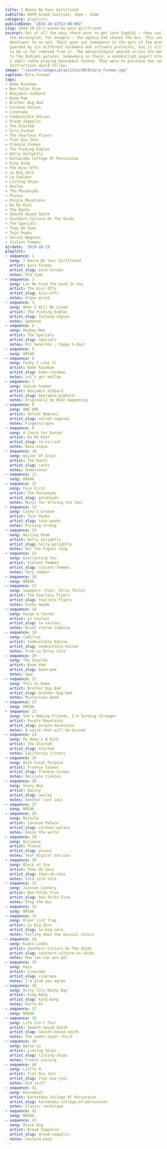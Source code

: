 ```yaml
---
title: I Wanna Be Your Girlfriend
subtitle: KAFM Grand Junction, 10pm - 12am
category: playlists
publishDate: '2019-10-15T22:00:00Z'
slug: 2019-10-15-i-wanna-be-your-girlfriend
excerpt: Out of all the ways there were to get into Zugdidi — they could have taken
  the ekranoplan, for example — the agency had chosen the bus. This exasperated the
  developer to no end. Their gear sat somewhere in the guts of the green behemoth,
  guarded by six different hardware and software protocols, but it still felt queasy
  to be so far removed from it. The meteorologist peered across the botanical garden
  to the Dadiani palaces. Somewhere in there, a nondescript yogurt stand would have
  a small radio playing Konnakkol techno. They were to purchase two cones and overpay.
  Instructions would follow.
image: "~/assets/images/playlists/2019/ezra_furman.jpg"
caption: Ezra Furman
tags:
- Babe Rainbow
- Ben Folds Five
- Benjamin Gibbard
- Boom Pam
- Brother Big Bad
- Caravan Palace
- Cinerama
- Combustible Edison
- Dread Zeppelin
- The Elected
- Ezra Furman
- The Fearless Flyers
- Flat Duo Jets
- Frankie Cosmos
- The Fucking Eagles
- Holly Golightly
- Karnataka College Of Percussion
- King Kong
- The Kiss Offs
- Le Big Zero
- Le Couleur
- Listing Ships
- Owsley
- The Paranoyds
- Pluxus
- Purple Mountains
- Ra Ra Riot
- The Rants
- Smooth Hound Smith
- Southern Culture On The Skids
- The Specials
- Thee Oh Sees
- Twin Peaks
- Velvet Negroni
- Violent Femmes
airdate: '2019-10-15'
playlist:
- sequence: 1
  song: I Wanna Be Your Girlfriend
  artist: Ezra Furman
  artist_slug: ezra-furman
  notes: Old tyme
- sequence: 2
  song: Let Me Find The Good In You
  artist: The Kiss Offs
  artist_slug: kiss-offs
  notes: Organ grind
- sequence: 3
  song: When I Will Be Loved
  artist: The Fucking Eagles
  artist_slug: fucking-eagles
  notes: Updated
- sequence: 4
  song: Monkey Man
  artist: The Specials
  artist_slug: specials
  notes: For Generoso … happy G-day!
- sequence: 5
  song: BREAK
- sequence: 6
  song: Funky I Like It
  artist: Babe Rainbow
  artist_slug: babe-rainbow
  notes: Let’s get mellow
- sequence: 7
  song: Indian Summer
  artist: Benjamin Gibbard
  artist_slug: benjamin-gibbard
  notes: Originally by Beat Happening
- sequence: 8
  song: ONE ONE
  artist: Velvet Negroni
  artist_slug: velvet-negroni
  notes: Fingerscrapes
- sequence: 9
  song: A Check for Daniel
  artist: Ra Ra Riot
  artist_slug: ra-ra-riot
  notes: Devo-esque
- sequence: 10
  song: Quiver Of Grain
  artist: The Rants
  artist_slug: rants
  notes: Undercover
- sequence: 11
  song: BREAK
- sequence: 12
  song: Face First
  artist: The Paranoyds
  artist_slug: paranoyds
  notes: Music for driving too fast
- sequence: 13
  song: Casey's Groove
  artist: Twin Peaks
  artist_slug: twin-peaks
  notes: Pulsing strong
- sequence: 14
  song: Waiting Room
  artist: Holly Golightly
  artist_slug: holly-golightly
  notes: Not the Fugazi song
- sequence: 15
  song: Everlasting You
  artist: Violent Femmes
  artist_slug: violent-femmes
  notes: Very somber
- sequence: 16
  song: BREAK
- sequence: 17
  song: Swampers (feat. Chris Thile)
  artist: The Fearless Flyers
  artist_slug: fearless-flyers
  notes: Funky mando
- sequence: 18
  song: Rouge à lèvres
  artist: Le Couleur
  artist_slug: le-couleur
  notes: Brief stereo labbing
- sequence: 19
  song: Cadillac
  artist: Combustible Edison
  artist_slug: combustible-edison
  notes: From La Dolce Vita
- sequence: 20
  song: The Souvlak
  artist: Boom Pam
  artist_slug: boom-pam
  notes: Opa!
- sequence: 21
  song: This Is Home
  artist: Brother Big Bad
  artist_slug: brother-big-bad
  notes: Mysterious band
- sequence: 22
  song: BREAK
- sequence: 23
  song: She’s Making Friends, I’m Turning Stranger
  artist: Purple Mountains
  artist_slug: purple-mountains
  notes: A voice that will be missed
- sequence: 24
  song: My Baby's A Dick
  artist: The Elected
  artist_slug: elected
  notes: California jitters
- sequence: 25
  song: With Great Purpose
  artist: Frankie Cosmos
  artist_slug: frankie-cosmos
  notes: Delicate tinkles
- sequence: 26
  song: Sonny Boy
  artist: Owsley
  artist_slug: owsley
  notes: Another lost soul
- sequence: 27
  song: BREAK
- sequence: 28
  song: Miracle
  artist: Caravan Palace
  artist_slug: caravan-palace
  notes: Dance the world
- sequence: 29
  song: Business
  artist: Pluxus
  artist_slug: pluxus
  notes: Your digital barista
- sequence: 30
  song: Block of Ice
  artist: Thee Oh Sees
  artist_slug: thee-oh-sees
  notes: Cold cold cold
- sequence: 31
  song: Jackson Cannery
  artist: Ben Folds Five
  artist_slug: ben-folds-five
  notes: Stop the bus
- sequence: 32
  song: BREAK
- sequence: 33
  song: Dryer Lint Trap
  artist: Le Big Zero
  artist_slug: le-big-zero
  notes: Falling down the musical stairs
- sequence: 34
  song: Kudzu Limbo
  artist: Southern Culture On The Skids
  artist_slug: southern-culture-on-skids
  notes: How low can you go?
- sequence: 35
  song: Hate
  artist: Cinerama
  artist_slug: cinerama
  notes: I’m glad you agree
- sequence: 36
  song: Dirty City Rainy Day
  artist: King Kong
  artist_slug: king-kong
  notes: Outta KY
- sequence: 37
  song: BREAK
- sequence: 38
  song: Life Isn't Fair
  artist: Smooth Hound Smith
  artist_slug: smooth-hound-smith
  notes: The sweet major third
- sequence: 39
  song: Baise Ça
  artist: Listing Ships
  artist_slug: listing-ships
  notes: French cussing
- sequence: 40
  song: Little M
  artist: Flat Duo Jets
  artist_slug: flat-duo-jets
  notes: Kid stuff
- sequence: 41
  song: Konnakkol
  artist: Karnataka College Of Percussion
  artist_slug: karnataka-college-of-percussion
  notes: Classic technique
- sequence: 42
  song: BREAK
- sequence: 43
  song: Black Dog
  artist: Dread Zeppelin
  artist_slug: dread-zeppelin
  notes: Costard paie
---
```


